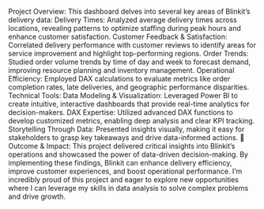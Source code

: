 Project Overview: This dashboard delves into several key areas of Blinkit’s delivery data:
Delivery Times: Analyzed average delivery times across locations, revealing patterns to optimize staffing during peak hours and enhance customer satisfaction.
Customer Feedback & Satisfaction: Correlated delivery performance with customer reviews to identify areas for service improvement and highlight top-performing regions.
Order Trends: Studied order volume trends by time of day and week to forecast demand, improving resource planning and inventory management.
Operational Efficiency: Employed DAX calculations to evaluate metrics like order completion rates, late deliveries, and geographic performance disparities.
Technical Tools:
Data Modeling & Visualization: Leveraged Power BI to create intuitive, interactive dashboards that provide real-time analytics for decision-makers.
DAX Expertise: Utilized advanced DAX functions to develop customized metrics, enabling deep analysis and clear KPI tracking.
Storytelling Through Data: Presented insights visually, making it easy for stakeholders to grasp key takeaways and drive data-informed actions.
🔗 Outcome & Impact: This project delivered critical insights into Blinkit’s operations and showcased the power of data-driven decision-making. By implementing these findings, Blinkit can enhance delivery efficiency, improve customer experiences, and boost operational performance.
I’m incredibly proud of this project and eager to explore new opportunities where I can leverage my skills in data analysis to solve complex problems and drive growth.
